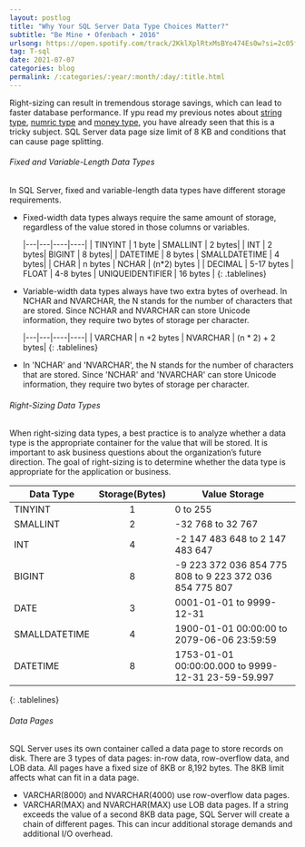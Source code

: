```yaml
---
layout: postlog
title: "Why Your SQL Server Data Type Choices Matter?"
subtitle: "Be Mine • Ofenbach • 2016"
urlsong: https://open.spotify.com/track/2KklXplRtxMsBYo474Es0w?si=2c05f1c29ee84983
tag: T-sql
date: 2021-07-07
categories: blog
permalink: /:categories/:year/:month/:day/:title.html
---
```


Right-sizing can result in tremendous storage savings, which can lead to faster database performance. If ypu read my previous notes about [string type](./2021-06-07-string-a-long.md),  [numric type](./2021-06-08-numbers.md) and [money type](./2021-06-09-something-ney-money.md), you have already seen that this is a tricky subject.
SQL Server data page size limit of 8 KB and conditions that can cause page splitting. 

######  Fixed and Variable-Length Data Types
In SQL Server, fixed and variable-length data types have different storage requirements.
- Fixed-width data types always require the same amount of storage, regardless of the value stored in those columns or variables.
  

    |---|---|----|----|
    | TINYINT | 1 byte | SMALLINT | 2 bytes|
    | INT     | 2 bytes| BIGINT   | 8 bytes|
    | DATETIME | 8 bytes | SMALLDATETIME | 4 bytes|
    | CHAR | n bytes  | NCHAR  | (n*2) bytes |
    | DECIMAL | 5-17 bytes | FLOAT | 4-8 bytes 
    | UNIQUEIDENTIFIER | 16 bytes | 
    {: .tablelines}
    ` `  
- Variable-width data types always have two extra bytes of overhead. In NCHAR and NVARCHAR, the N stands for the number of characters that are stored. Since NCHAR and NVARCHAR can store Unicode information, they require two bytes of storage per character. 

    |---|---|----|----|
    | VARCHAR | n +2 bytes | NVARCHAR | (n * 2) + 2 bytes|
    {: .tablelines}
    ` `  
- In 'NCHAR' and 'NVARCHAR', the N stands for the number of characters that are stored. Since 'NCHAR' and 'NVARCHAR' can store Unicode information, they require two bytes of storage per character.




###### Right-Sizing Data Types
When right-sizing data types, a best practice is to analyze whether a data type is the appropriate container for the value that will be stored.
It is important to ask business questions about the organization’s future direction. The goal of right-sizing is to determine whether the data type is appropriate for the application or business.

| Data Type | Storage(Bytes) | Value Storage |
|---|:---:|---|
| TINYINT | 1 | 0 to 255 |
| SMALLINT | 2 | -32 768 to 32 767 |
| INT | 4 | -2 147 483 648 to 2 147  483 647  |
| BIGINT | 8  | -9 223 372 036 854 775 808 to 9 223 372 036 854 775 807   |
| DATE | 3 | 0001-01-01 to 9999-12-31 |
| SMALLDATETIME | 4 | 1900-01-01 00:00:00 to 2079-06-06 23:59:59 |
| DATETIME | 8 | 1753-01-01 00:00:00.000 to 9999-12-31 23-59-59.997 |
{: .tablelines}

###### Data Pages
SQL Server uses its own container called a data page to store records on disk. 
There are 3 types of data pages: in-row data, row-overflow data, and LOB data. All pages have a fixed size of 8KB or 8,192 bytes.
The 8KB limit affects what can fit in a data page.
- VARCHAR(8000) and NVARCHAR(4000) use row-overflow data pages.
- VARCHAR(MAX) and NVARCHAR(MAX) use LOB data pages.
If a string exceeds the value of a second 8KB data page, SQL Server will create a chain of different pages. This can incur additional storage demands and additional I/O overhead.
